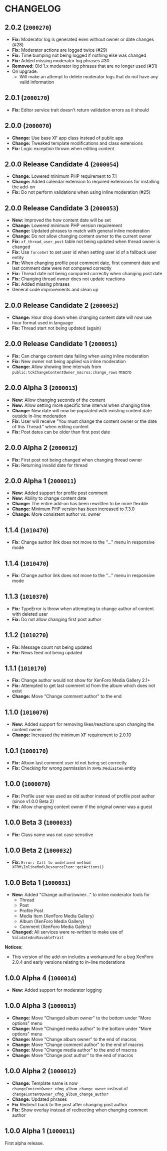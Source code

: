 CHANGELOG
==========================

## 2.0.2 (`2000270`)

* **Fix:** Moderator log is generated even without owner or date changes (#28)
* **Fix:** Moderator actions are logged twice (#29) 
* **Fix:** Time bumping not being logged if nothing else was changed
* **Fix:** Added missing moderator log phrases #30
* **Removed:** Old 1.x moderator log phrases that are no longer used (#31) 
* On upgrade:
  * Will make an attempt to delete moderator logs that do not have any valid information

## 2.0.1 (`2000170`)

* **Fix:** Editor service trait doesn't return validation errors as it should

## 2.0.0 (`2000070`)

* **Change:** Use base XF app class instead of public app
* **Change:** Tweaked template modifications and class extensions
* **Fix:** Logic exception thrown when editing content

## 2.0.0 Release Candidate 4 (`2000054`)

* **Change:** Lowered minimum PHP requirement to 7.1
* **Change:** Added calendar extension to required extensions for installing the add-on
* **Fix:** Do not perform validations when using inline moderation (#25)

## 2.0.0 Release Candidate 3 (`2000053`)

* **New:** Improved the how content date will be set
* **Change:** Lowered minimum PHP version requirement
* **Change:** Updated phrases to match with general inline moderation
* **Change:** Do not allow changing content owner to the current owner
* **Fix:** `xf_thread_user_post` table not being updated when thread owner is changed
* **Fix:** Use `forceSet` to set user id when setting user id of a fallback user entity
* **Fix:** When changing profile post comment date, first comment date and last comment date were not compared correctly
* **Fix:** Thread date not being compared correctly when changing post date
* **Fix:** Changing thread owner does not update reactions
* **Fix:** Added missing phrases
* General code improvements and clean up

## 2.0.0 Release Candidate 2 (`2000052`)

* **Change:** Hour drop down when changing content date will now use hour format used in language
* **Fix:** Thread start not being updated (again)

## 2.0.0 Release Candidate 1 (`2000051`)

* **Fix:** Can change content date failing when using inline moderation
* **Fix:** New owner not being applied via inline moderation
* **Change:** Allow showing time intervals from `public:tckChangeContentOwner_macros:change_rows` macro

## 2.0.0 Alpha 3 (`2000013`)

* **New:** Allow changing seconds of the content
* **New:** Allow setting more specific time interval when changing time
* **Change:** New date will now be populated with existing content date outside in-line moderation
* **Fix:** User will receive "You must change the content owner or the date of this Thread." when editing content 
* **Fix:** Post dates can be older than first post date

## 2.0.0 Alpha 2 (`2000012`)

* **Fix:** First post not being changed when changing thread owner
* **Fix:** Returning invalid date for thread

## 2.0.0 Alpha 1 (`2000011`)

* **New:** Added support for profile post comment
* **New:** Ability to change content date
* **Change:** The entire add-on has been rewritten to be more flexible
* **Change:** Minimum PHP version has been increased to 7.3.0
* **Change:** More consistent author vs. owner

## 1.1.4 (`1010470`)

* **Fix**: Change author link does not move to the "..." menu in responsive mode

## 1.1.4 (`1010470`)

* **Fix**: Change author link does not move to the "..." menu in responsive mode

## 1.1.3 (`1010370`)

* **Fix:** TypeError is throw when attempting to change author of content with deleted user
* **Fix:** Do not allow changing first post author

## 1.1.2 (`1010270`)

* **Fix:** Message count not being updated
* **Fix:** News feed not being updated

## 1.1.1 (`1010170`)

* **Fix:** Change author would not show for XenForo Media Gallery 2.1+
* **Fix:** Attempted to get last comment id from the album which does not exist
* **Change:** Move "Change comment author" to the end

## 1.1.0 (`1010070`)

* **New:** Added support for removing likes/reactions upon changing the content owner
* **Change:** Increased the minimum XF requirement to 2.0.10

## 1.0.1 (`1000170`)

- **Fix:** Album last comment user id not being set correctly
- **Fix:** Checking for wrong permission in `XFMG:MediaItem` entity

## 1.0.0 (`1000070`)

- **Fix:** Profile user was used as old author instead of profile post author (since v1.0.0 Beta 2)
- **Fix:** Allow changing content owner if the original owner was a guest

## 1.0.0 Beta 3 (`1000033`)

- **Fix:** Class name was not case sensitive

## 1.0.0 Beta 2 (`1000032`)

- **Fix:** `Error: Call to undefined method XFRM\InlineMod\ResourceItem::getActions()`

## 1.0.0 Beta 1 (`1000031`)

- **New:** Added "Change author/owner..." to inline moderator tools for
  - Thread
  - Post
  - Profile Post
  - Media Item (XenForo Media Gallery)
  - Album (XenForo Media Gallery)
  - Comment (XenForo Media Gallery)
- **Changed:** All services were re-written to make use of `ValidateAndSavableTrait`

**Notices:**
- This version of the add-on includes a workaround for a bug XenForo 2.0.4 and early versions relating to in-line moderations

## 1.0.0 Alpha 4 (`1000014`)

- **New:** Added support for moderator logging

## 1.0.0 Alpha 3 (`1000013`)

- **Change:** Move "Changed album owner" to the bottom under "More options" menu 
- **Change:** Move "Changed media author" to the bottom under "More options" menu 
- **Change:** Move "Change album owner" to the end of macros
- **Change:** Move "Change comment author" to the end of macros
- **Change:** Move "Change media author" to the end of macros
- **Change:** Move "Change post author" to the end of macros

## 1.0.0 Alpha 2 (`1000012`)

 - **Change:** Template name is now `changeContentOwner_xfmg_album_change_owner` instead of `changeContentOwner_xfmg_album_change_author`
 - **Change:** Updated phrases
 - **Fix** Redirect back to the post after changing post author
 - **Fix:** Show overlay instead of redirecting when changing comment author

## 1.0.0 Alpha 1 (`1000011`)

First alpha release.